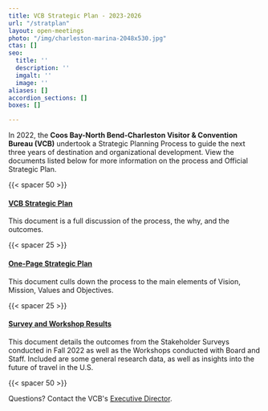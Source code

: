 ```yaml
---
title: VCB Strategic Plan - 2023-2026
url: "/stratplan"
layout: open-meetings
photo: "/img/charleston-marina-2048x530.jpg"
ctas: []
seo:
  title: ''
  description: ''
  imgalt: ''
  image: ''
aliases: []
accordion_sections: []
boxes: []

---
```

In 2022, the **Coos Bay-North Bend-Charleston Visitor & Convention Bureau (VCB)** undertook a Strategic Planning Process to guide the next three years of destination and organizational development. View the documents listed below for more information on the process and Official Strategic Plan.

{{< spacer 50 >}}

#### [**VCB Strategic Plan**](/img/vcb-strategicplan-23-26.pdf) 

This document is a full discussion of the process, the why, and the outcomes.

{{< spacer 25 >}}

#### [**One-Page Strategic Plan**](/img/cbnbcvcb-final-strategic-plan-23-26.pdf) 

This document culls down the process to the main elements of Vision, Mission, Values and Objectives.

{{< spacer 25 >}}

#### [**Survey and Workshop Results**](/img/stakeholder-presentation-with-feedback.pdf)

This document details the outcomes from the Stakeholder Surveys conducted in Fall 2022 as well as the Workshops conducted with Board and Staff. Included are some general research data, as well as insights into the future of travel in the U.S.

{{< spacer 50 >}}

Questions? Contact the VCB's [Executive Director](mailto:janice@VisitOAC.com).